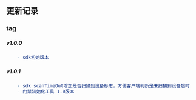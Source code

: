 ## 更新记录

### tag
##### v1.0.0
```makefile
    - sdk初始版本
```

##### v1.0.1
```makefile
    - sdk scanTimeOut增加是否扫描到设备标志，方便客户端判断是未扫描到设备超时
    - 门禁初始化工具 1.0版本
```